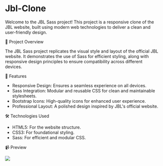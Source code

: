 # Jbl-Clone

Welcome to the JBL Sass project! This project is a responsive clone of the JBL website, built using modern web technologies to deliver a clean and user-friendly design.

🎨 Project Overview

The JBL Sass project replicates the visual style and layout of the official JBL website. It demonstrates the use of Sass for efficient styling, along with responsive design principles to ensure compatibility across different devices.

🚀 Features

- Responsive Design: Ensures a seamless experience on all devices.
- Sass Integration: Modular and reusable CSS for clean and maintainable stylesheets.
- Bootstrap Icons: High-quality icons for enhanced user experience.
- Professional Layout: A polished design inspired by JBL's official website.

🛠️ Technologies Used

- HTML5: For the website structure.
- CSS3: For foundational styling.
- Sass: For efficient and modular CSS.
  
📹  Preview

![](jbl-clone-gif.gif)
